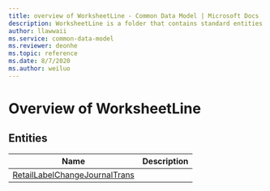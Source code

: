 ```yaml
---
title: overview of WorksheetLine - Common Data Model | Microsoft Docs
description: WorksheetLine is a folder that contains standard entities related to the Common Data Model.
author: llawwaii
ms.service: common-data-model
ms.reviewer: deonhe
ms.topic: reference
ms.date: 8/7/2020
ms.author: weiluo
---
```


# Overview of WorksheetLine


## Entities

|Name|Description|
|---|---|
|[RetailLabelChangeJournalTrans](RetailLabelChangeJournalTrans.md)||
